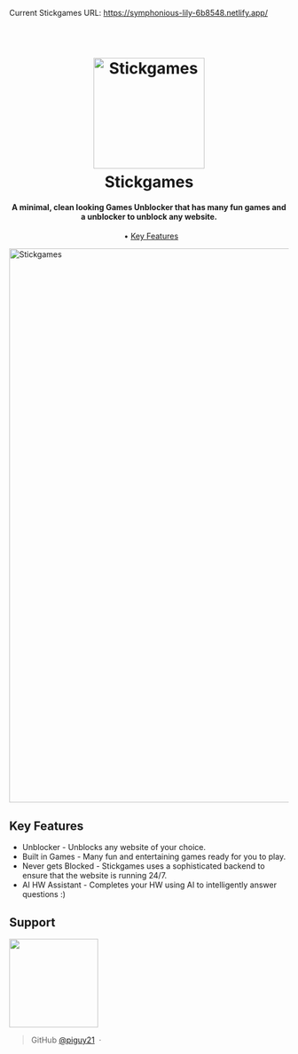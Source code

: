 
Current Stickgames URL: https://symphonious-lily-6b8548.netlify.app/

<h1 align="center">
  <br>
  <a href="https://symphonious-lily-6b8548.netlify.app"><img src="logo.png" alt="Stickgames" width="200"></a>
  <br>
  Stickgames
  <br>
</h1>

<h4 align="center">A minimal, clean looking Games Unblocker that has many fun games and a unblocker to unblock any website.</h4>

<p align="center">
  • <a href="#key-features">Key Features</a>
</p>

<img src="Capture.PNG" alt="Stickgames" width="1000">

## Key Features

- Unblocker - Unblocks any website of your choice.
- Built in Games - Many fun and entertaining games ready for you to play.
- Never gets Blocked - Stickgames uses a sophisticated backend to ensure that the website is running 24/7.
- AI HW Assistant - Completes your HW using AI to intelligently answer questions :)

## Support

<a href="https://www.patreon.com/">
	<img src="https://c5.patreon.com/external/logo/become_a_patron_button@2x.png" width="160">
</a>

> GitHub [@piguy21](https://github.com/piguy21) &nbsp;&middot;&nbsp;
